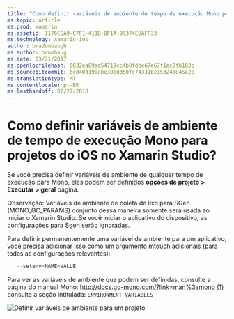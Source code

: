 ```yaml
---
title: "Como definir variáveis de ambiente de tempo de execução Mono para projetos do iOS no Xamarin Studio?"
ms.topic: article
ms.prod: xamarin
ms.assetid: 1176CEA9-C7F1-411B-8F1A-99374E8AFF33
ms.technology: xamarin-ios
author: bradumbaugh
ms.author: brumbaug
ms.date: 03/31/2017
ms.openlocfilehash: 6032ea89aa54719cc4b0fdde67e67f1ec8fb183b
ms.sourcegitcommit: 6cd40d190abe38edd50fc74331be15324a845a28
ms.translationtype: MT
ms.contentlocale: pt-BR
ms.lasthandoff: 02/27/2018
---
```

# <a name="how-do-i-set-mono-runtime-environment-variables-for-ios-projects-in-xamarin-studio"></a>Como definir variáveis de ambiente de tempo de execução Mono para projetos do iOS no Xamarin Studio?

Se você precisa definir variáveis de ambiente de qualquer tempo de execução para Mono, eles podem ser definidos **opções de projeto > Executar > geral** página.

Observação: Variáveis de ambiente de coleta de lixo para SGen (MONO\_GC\_PARAMS) conjunto dessa maneira somente será usada ao iniciar o Xamarin Studio. Se você iniciar o aplicativo do dispositivo, as configurações para Sgen serão ignoradas. 

Para definir permanentemente uma variável de ambiente para um aplicativo, você precisa adicionar isso como um argumento mtouch adicionais (para todas as configurações relevantes):

```csharp
   --setenv=NAME=VALUE
```

Para ver as variáveis de ambiente que podem ser definidas, consulte a página do manual Mono: [http://docs.go-mono.com/?link=man%3amono (1)](http://docs.go-mono.com/?link=man%3amono(1)) consulte a seção intitulada: `ENVIRONMENT VARIABLES`

![](xs-mono-runtime-images/environment-variables.jpg "Definir variáveis de ambiente para um projeto")
